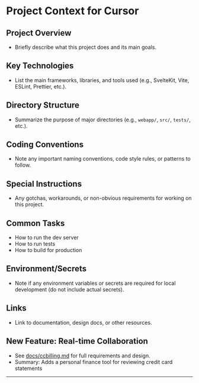 # Project Context for Cursor

## Project Overview

- Briefly describe what this project does and its main goals.

## Key Technologies

- List the main frameworks, libraries, and tools used (e.g., SvelteKit, Vite, ESLint, Prettier, etc.).

## Directory Structure

- Summarize the purpose of major directories (e.g., `webapp/`, `src/`, `tests/`, etc.).

## Coding Conventions

- Note any important naming conventions, code style rules, or patterns to follow.

## Special Instructions

- Any gotchas, workarounds, or non-obvious requirements for working on this project.

## Common Tasks

- How to run the dev server
- How to run tests
- How to build for production

## Environment/Secrets

- Note if any environment variables or secrets are required for local development (do not include actual secrets).

## Links

- Link to documentation, design docs, or other resources.

## New Feature: Real-time Collaboration

- See [docs/ccbilling.md](../docs/ccbilling.md.md) for full requirements and design.
- Summary: Adds a personal finance tool for reviewing credit card statements

---
